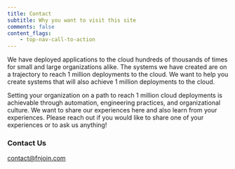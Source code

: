 ```yaml
---
title: Contact
subtitle: Why you want to visit this site
comments: false
content_flags:
    - top-nav-call-to-action
---
```


We have deployed applications to the cloud hundreds of thousands of times for small and large organizations alike. The systems we have created are on a trajectory to reach 1 million deployments to the cloud. We want to help you create systems that will also achieve 1 million deployments to the cloud.

Setting your organization on a path to reach 1 million cloud deployments is achievable through automation, engineering practices, and organizational culture. We want to share our experiences here and also learn from your experiences. Please reach out if you would like to share one of your experiences or to ask us anything!

### Contact Us

contact@fnjoin.com
